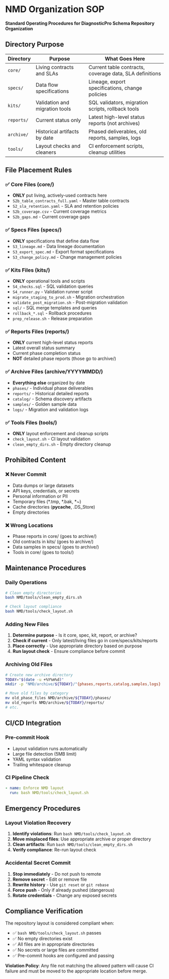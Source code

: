# NMD Organization SOP

**Standard Operating Procedures for DiagnosticPro Schema Repository Organization**

## Directory Purpose

| Directory | Purpose | What Goes Here |
|-----------|---------|----------------|
| `core/` | Living contracts and SLAs | Current table contracts, coverage data, SLA definitions |
| `specs/` | Data flow specifications | Lineage, export specifications, change policies |
| `kits/` | Validation and migration tools | SQL validators, migration scripts, rollback tools |
| `reports/` | Current status only | Latest high-level status reports (not archives) |
| `archive/` | Historical artifacts by date | Phased deliverables, old reports, samples, logs |
| `tools/` | Layout checks and cleaners | CI enforcement scripts, cleanup utilities |

## File Placement Rules

### ✅ Core Files (core/)
- **ONLY** put living, actively-used contracts here
- `S2b_table_contracts_full.yaml` - Master table contracts
- `S2_sla_retention.yaml` - SLA and retention policies
- `S2b_coverage.csv` - Current coverage metrics
- `S2b_gaps.md` - Current coverage gaps

### ✅ Specs Files (specs/)
- **ONLY** specifications that define data flow
- `S3_lineage.md` - Data lineage documentation
- `S3_export_spec.md` - Export format specifications
- `S3_change_policy.md` - Change management policies

### ✅ Kits Files (kits/)
- **ONLY** operational tools and scripts
- `S4_checks.sql` - SQL validation queries
- `S4_runner.py` - Validation runner script
- `migrate_staging_to_prod.sh` - Migration orchestration
- `validate_post_migration.sh` - Post-migration validation
- `sql/` - SQL merge templates and queries
- `rollback_*.sql` - Rollback procedures
- `prep_release.sh` - Release preparation

### ✅ Reports Files (reports/)
- **ONLY** current high-level status reports
- Latest overall status summary
- Current phase completion status
- **NOT** detailed phase reports (those go to archive/)

### ✅ Archive Files (archive/YYYYMMDD/)
- **Everything else** organized by date
- `phases/` - Individual phase deliverables
- `reports/` - Historical detailed reports
- `catalog/` - Schema discovery artifacts
- `samples/` - Golden sample data
- `logs/` - Migration and validation logs

### ✅ Tools Files (tools/)
- **ONLY** layout enforcement and cleanup scripts
- `check_layout.sh` - CI layout validation
- `clean_empty_dirs.sh` - Empty directory cleanup

## Prohibited Content

### ❌ Never Commit
- Data dumps or large datasets
- API keys, credentials, or secrets
- Personal information or PII
- Temporary files (*.tmp, *.bak, *~)
- Cache directories (__pycache__, .DS_Store)
- Empty directories

### ❌ Wrong Locations
- Phase reports in core/ (goes to archive/)
- Old contracts in kits/ (goes to archive/)
- Data samples in specs/ (goes to archive/)
- Tools in core/ (goes to tools/)

## Maintenance Procedures

### Daily Operations
```bash
# Clean empty directories
bash NMD/tools/clean_empty_dirs.sh

# Check layout compliance
bash NMD/tools/check_layout.sh
```

### Adding New Files
1. **Determine purpose** - Is it core, spec, kit, report, or archive?
2. **Check if current** - Only latest/living files go in core/specs/kits/reports
3. **Place correctly** - Use appropriate directory based on purpose
4. **Run layout check** - Ensure compliance before commit

### Archiving Old Files
```bash
# Create new archive directory
TODAY="$(date -u +%Y%m%d)"
mkdir -p "NMD/archive/${TODAY}/"{phases,reports,catalog,samples,logs}

# Move old files by category
mv old_phase_files NMD/archive/${TODAY}/phases/
mv old_reports NMD/archive/${TODAY}/reports/
# etc.
```

## CI/CD Integration

### Pre-commit Hook
- Layout validation runs automatically
- Large file detection (5MB limit)
- YAML syntax validation
- Trailing whitespace cleanup

### CI Pipeline Check
```yaml
- name: Enforce NMD layout
  run: bash NMD/tools/check_layout.sh
```

## Emergency Procedures

### Layout Violation Recovery
1. **Identify violations**: Run `bash NMD/tools/check_layout.sh`
2. **Move misplaced files**: Use appropriate archive or proper directory
3. **Clean artifacts**: Run `bash NMD/tools/clean_empty_dirs.sh`
4. **Verify compliance**: Re-run layout check

### Accidental Secret Commit
1. **Stop immediately** - Do not push to remote
2. **Remove secret** - Edit or remove file
3. **Rewrite history** - Use `git reset` or `git rebase`
4. **Force push** - Only if already pushed (dangerous)
5. **Rotate credentials** - Change any exposed secrets

## Compliance Verification

The repository layout is considered compliant when:
- ✅ `bash NMD/tools/check_layout.sh` passes
- ✅ No empty directories exist
- ✅ All files are in appropriate directories
- ✅ No secrets or large files are committed
- ✅ Pre-commit hooks are configured and passing

**Violation Policy**: Any file not matching the allowed pattern will cause CI failure and must be moved to the appropriate location before merge.